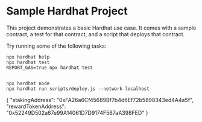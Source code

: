 # Sample Hardhat Project

This project demonstrates a basic Hardhat use case. It comes with a sample contract, a test for that contract, and a script that deploys that contract.

Try running some of the following tasks:

```shell
npx hardhat help
npx hardhat test
REPORT_GAS=true npx hardhat test


npx hardhat node
npx hardhat run scripts/deploy.js --network localhost
```

{
    "stakingAddress": "0xFA26a6Cf45689Bf7b4d6Ef72b5898343ed4A4a5f",
    "rewardTokenAddress": "0x52249D502a67e99A14061D7D9174F567aA398FED"
}
